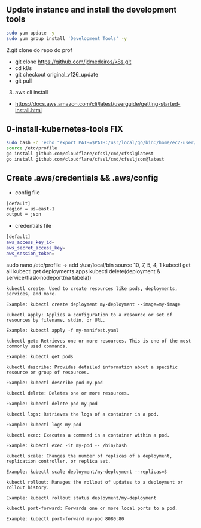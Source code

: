 ## Update instance and install the development tools
```bash
sudo yum update -y
sudo yum group install 'Development Tools' -y
```

2.git clone do repo do prof

- git clone https://github.com/jdmedeiros/k8s.git
- cd k8s
- git checkout original_v126_update
- git pull

3. aws cli install

- https://docs.aws.amazon.com/cli/latest/userguide/getting-started-install.html

## 0-install-kubernetes-tools FIX 
```bash
sudo bash -c 'echo "export PATH=$PATH:/usr/local/go/bin:/home/ec2-user/go/bin" >> /etc/profile'
source /etc/profile
go install github.com/cloudflare/cfssl/cmd/cfssl@latest
go install github.com/cloudflare/cfssl/cmd/cfssljson@latest
```

## Create .aws/credentials && .aws/config

- config file
```bash
[default]
region = us-east-1
output = json
```

- credentials file
```bash
[default]
aws_access_key_id=
aws_secret_access_key=
aws_session_token=
```

sudo nano /etc/profile -> add :/usr/local/bin
source 10, 7, 5, 4, 1
kubectl get all
kubectl get deployments.apps 
kubectl delete(deployment & service/flask-nodeport(na tabela))

    kubectl create: Used to create resources like pods, deployments, services, and more.

    Example: kubectl create deployment my-deployment --image=my-image

    kubectl apply: Applies a configuration to a resource or set of resources by filename, stdin, or URL.

    Example: kubectl apply -f my-manifest.yaml

    kubectl get: Retrieves one or more resources. This is one of the most commonly used commands.

    Example: kubectl get pods

    kubectl describe: Provides detailed information about a specific resource or group of resources.

    Example: kubectl describe pod my-pod

    kubectl delete: Deletes one or more resources.

    Example: kubectl delete pod my-pod

    kubectl logs: Retrieves the logs of a container in a pod.

    Example: kubectl logs my-pod

    kubectl exec: Executes a command in a container within a pod.

    Example: kubectl exec -it my-pod -- /bin/bash

    kubectl scale: Changes the number of replicas of a deployment, replication controller, or replica set.

    Example: kubectl scale deployment/my-deployment --replicas=3

    kubectl rollout: Manages the rollout of updates to a deployment or rollout history.

    Example: kubectl rollout status deployment/my-deployment

    kubectl port-forward: Forwards one or more local ports to a pod.

    Example: kubectl port-forward my-pod 8080:80
